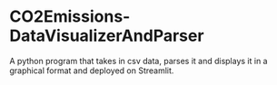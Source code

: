 # CO2Emissions-DataVisualizerAndParser
A python program that takes in csv data, parses it and displays it in a graphical format and deployed on Streamlit.
